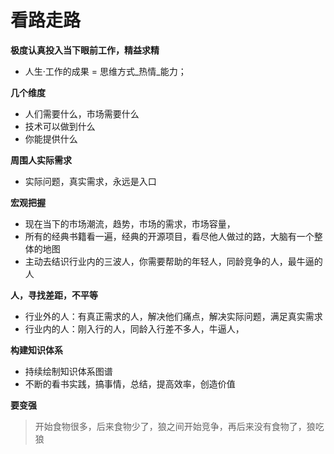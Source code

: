 # 看路走路



**极度认真投入当下眼前工作，精益求精**

* 人生·工作的成果 = 思维方式_热情_能力；

**几个维度**

* 人们需要什么，市场需要什么
* 技术可以做到什么
* 你能提供什么

**周围人实际需求**

* 实际问题，真实需求，永远是入口

**宏观把握**

* 现在当下的市场潮流，趋势，市场的需求，市场容量，
* 所有的经典书籍看一遍，经典的开源项目，看尽他人做过的路，大脑有一个整体的地图
* 主动去结识行业内的三波人，你需要帮助的年轻人，同龄竞争的人，最牛逼的人

**人，寻找差距，不平等**

* 行业外的人：有真正需求的人，解决他们痛点，解决实际问题，满足真实需求
* 行业内的人：刚入行的人，同龄入行差不多人，牛逼人，

**构建知识体系**

* 持续绘制知识体系图谱
* 不断的看书实践，搞事情，总结，提高效率，创造价值

**要变强**

> 开始食物很多，后来食物少了，狼之间开始竞争，再后来没有食物了，狼吃狼

